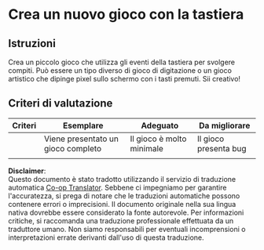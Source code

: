 <!--
CO_OP_TRANSLATOR_METADATA:
{
  "original_hash": "de5384c118e15e4d1d0eaa00fc01b112",
  "translation_date": "2025-08-26T01:10:54+00:00",
  "source_file": "4-typing-game/typing-game/assignment.md",
  "language_code": "it"
}
-->
# Crea un nuovo gioco con la tastiera

## Istruzioni

Crea un piccolo gioco che utilizza gli eventi della tastiera per svolgere compiti. Può essere un tipo diverso di gioco di digitazione o un gioco artistico che dipinge pixel sullo schermo con i tasti premuti. Sii creativo!

## Criteri di valutazione

| Criteri  | Esemplare                | Adeguato                 | Da migliorare     |
| -------- | ------------------------ | ------------------------ | ----------------- |
|          | Viene presentato un gioco completo | Il gioco è molto minimale | Il gioco presenta bug |
|          |                          |                          |                   |

**Disclaimer**:  
Questo documento è stato tradotto utilizzando il servizio di traduzione automatica [Co-op Translator](https://github.com/Azure/co-op-translator). Sebbene ci impegniamo per garantire l'accuratezza, si prega di notare che le traduzioni automatiche possono contenere errori o imprecisioni. Il documento originale nella sua lingua nativa dovrebbe essere considerato la fonte autorevole. Per informazioni critiche, si raccomanda una traduzione professionale effettuata da un traduttore umano. Non siamo responsabili per eventuali incomprensioni o interpretazioni errate derivanti dall'uso di questa traduzione.